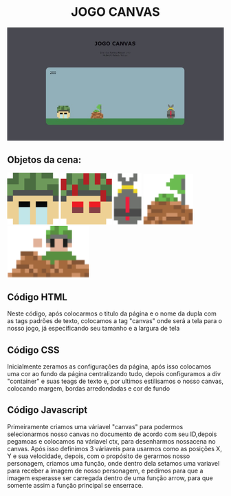 <h1 align="center">JOGO CANVAS </h1>

<img src="Imagens_readme/apresentacao.jpg">

## Objetos da cena:
<div>
    <img src="img/Soldado.png" width="120px">
    <img src="img/morte.png" width="120px">
    <img src="img/Ob1.png" width="65px">
    <img src="img/Ob2.png" width="115px">
    <img src="img/Ob3.png" width="190px"
</div>

## Código HTML
<p>Neste código, após colocarmos o titulo da página e o nome da dupla com as tags padrões de texto, colocamos a tag "canvas" onde será a tela para o nosso jogo, já especificando seu tamanho e a largura de tela</p>

## Código CSS
<p>Inicialmente zeramos as configurações da página, após isso colocamos uma cor ao fundo da página centralizando tudo, depois configuramos a div "container" e suas teags de texto e, por ultimos estilisamos o nosso canvas, colocando margem, bordas arredondadas e cor de fundo</p>

## Código Javascript
<p>Primeiramente criamos uma váriavel "canvas" para podermos selecionarmos nosso canvas no documento de acordo com seu ID,depois pegamoas e colocamos na váriavel ctx, para desenharmos nossacena no canvas.
Após isso definimos 3 váriaveis para usarmos como as posições X, Y e sua velocidade, depois, com o propósito de gerarmos nosso personagem, criamos uma função, onde dentro dela setamos uma variavel para receber a imagem de nosso personagem, e pedimos para que a imagem esperasse ser carregada dentro de uma função arrow, para que somente assim a função principal se enserrace.</p>
